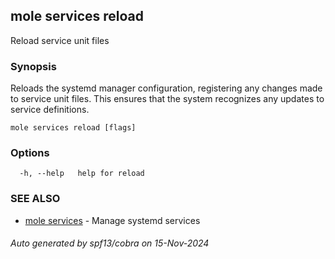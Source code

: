 ## mole services reload

Reload service unit files

### Synopsis

Reloads the systemd manager configuration, registering any changes made 
to service unit files. This ensures that the system recognizes any updates 
to service definitions.

```
mole services reload [flags]
```

### Options

```
  -h, --help   help for reload
```

### SEE ALSO

* [mole services](mole_services.md)	 - Manage systemd services

###### Auto generated by spf13/cobra on 15-Nov-2024
